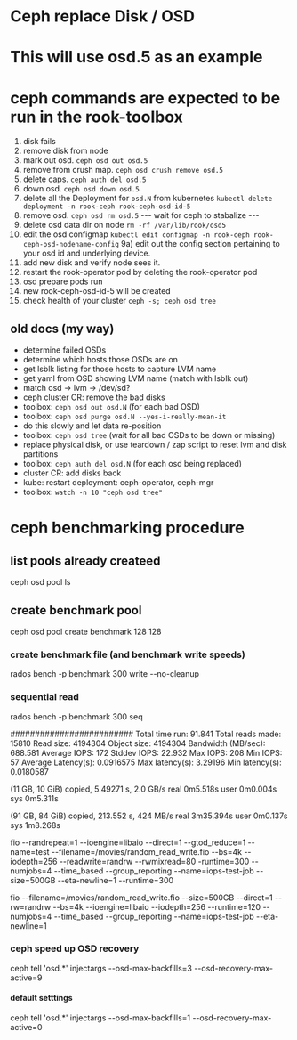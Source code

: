 
# Ceph replace Disk / OSD

# This will use osd.5 as an example
# ceph commands are expected to be run in the rook-toolbox
1) disk fails
2) remove disk from node
3) mark out osd. `ceph osd out osd.5`
4) remove from crush map. `ceph osd crush remove osd.5`
5) delete caps. `ceph auth del osd.5`
6) down osd. `ceph osd down osd.5`
6) delete all the Deployment for `osd.N` from kubernetes `kubectl delete deployment -n rook-ceph rook-ceph-osd-id-5`
7) remove osd. `ceph osd rm osd.5`
--- wait for ceph to stabalize ---
8) delete osd data dir on node `rm -rf /var/lib/rook/osd5`
9) edit the osd configmap `kubectl edit configmap -n rook-ceph rook-ceph-osd-nodename-config`
9a) edit out the config section pertaining to your osd id and underlying device.
10) add new disk and verify node sees it.
11) restart the rook-operator pod by deleting the rook-operator pod
12) osd prepare pods run
13) new rook-ceph-osd-id-5 will be created
14) check health of your cluster `ceph -s; ceph osd tree`


## old docs (my way)
- determine failed OSDs
- determine which hosts those OSDs are on
- get lsblk listing for those hosts to capture LVM name
- get yaml from OSD showing LVM name (match with lsblk out)
- match osd -> lvm -> /dev/sd?
- ceph cluster CR: remove the bad disks
- toolbox: `ceph osd out osd.N`  (for each bad OSD)
- toolbox: `ceph osd purge osd.N --yes-i-really-mean-it`
- do this slowly and let data re-position
- toolbox: `ceph osd tree` (wait for all bad OSDs to be down or missing)
- replace physical disk, or use teardown / zap script to reset lvm and disk partitions
- toolbox: `ceph auth del osd.N` (for each osd being replaced)
- cluster CR: add disks back
- kube: restart deployment:  ceph-operator, ceph-mgr
- toolbox: `watch -n 10 "ceph osd tree"`

# ceph benchmarking procedure
## list pools already createed
ceph osd pool ls
## create benchmark pool
ceph osd pool create benchmark 128 128
###  create benchmark file (and benchmark write speeds)
rados bench -p benchmark 300 write --no-cleanup
### sequential read
rados bench -p benchmark 300 seq


#########################
Total time run:       91.841
Total reads made:     15810
Read size:            4194304
Object size:          4194304
Bandwidth (MB/sec):   688.581
Average IOPS:         172
Stddev IOPS:          22.932
Max IOPS:             208
Min IOPS:             57
Average Latency(s):   0.0916575
Max latency(s):       3.29196
Min latency(s):       0.0180587


(11 GB, 10 GiB) copied, 5.49271 s, 2.0 GB/s
real	0m5.518s
user	0m0.004s
sys	0m5.311s

(91 GB, 84 GiB) copied, 213.552 s, 424 MB/s
real	3m35.394s
user	0m0.137s
sys	1m8.268s


fio --randrepeat=1 --ioengine=libaio --direct=1 --gtod_reduce=1 --name=test --filename=/movies/random_read_write.fio --bs=4k --iodepth=256 --readwrite=randrw --rwmixread=80 -runtime=300 --numjobs=4 --time_based --group_reporting --name=iops-test-job   --size=500GB  --eta-newline=1 --runtime=300

fio --filename=/movies/random_read_write.fio --size=500GB --direct=1 --rw=randrw --bs=4k --ioengine=libaio --iodepth=256 --runtime=120 --numjobs=4 --time_based --group_reporting --name=iops-test-job --eta-newline=1


### ceph speed up OSD recovery
ceph tell 'osd.*' injectargs --osd-max-backfills=3 --osd-recovery-max-active=9

#### default setttings
ceph tell 'osd.*' injectargs --osd-max-backfills=1 --osd-recovery-max-active=0